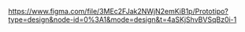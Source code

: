 https://www.figma.com/file/3MEc2FJak2NWjN2emKiB1p/Prototipo?type=design&node-id=0%3A1&mode=design&t=4aSKjShvBVSqBz0i-1

